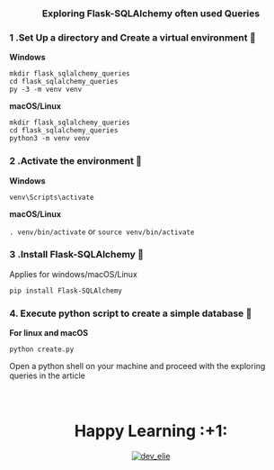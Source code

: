 <div align="center"><h3>Exploring Flask-SQLAlchemy often used Queries</h3></div>

### 1 .Set Up a directory and Create a virtual environment :pushpin:
                    
**Windows**
          
```
mkdir flask_sqlalchemy_queries
cd flask_sqlalchemy_queries
py -3 -m venv venv
```
          
**macOS/Linux**
          
```
mkdir flask_sqlalchemy_queries
cd flask_sqlalchemy_queries
python3 -m venv venv
```

### 2 .Activate the environment :pushpin:
          
**Windows** 

```venv\Scripts\activate```
          
**macOS/Linux**

```. venv/bin/activate```
or
```source venv/bin/activate```

### 3 .Install Flask-SQLAlchemy :pushpin:

Applies for windows/macOS/Linux

``` pip install Flask-SQLAlchemy ```
  
### 4. Execute python script to create a simple database :pushpin:

**For linux and macOS**

```python create.py```

Open a python shell on your machine and proceed with the exploring queries in the article 
</br></br></br>
<div align="center"><h1>Happy Learning :+1: </h1></div>
<p align="center"> <a href="https://twitter.com/dev_elie" target="blank"><img src="https://img.shields.io/twitter/follow/dev_elie?logo=twitter&style=for-the-badge" alt="dev_elie" /></a> </p>
